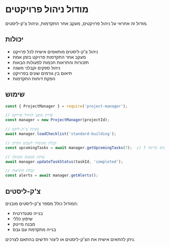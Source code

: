 # מודול ניהול פרויקטים

מודול זה אחראי על ניהול פרויקטים, מעקב אחר התקדמות, וניהול צ'ק-ליסטים.

## יכולות

- ניהול צ'ק-ליסטים מותאמים אישית לכל פרויקט
- מעקב אחר התקדמות פרויקט בזמן אמת
- תזכורות והתראות חכמות לפעולות הבאות
- ניהול ספקים וקבלני משנה
- תיאום בין גורמים שונים בפרויקט
- הפקת דוחות התקדמות

## שימוש

```javascript
const { ProjectManager } = require('project-manager');

// יצירת מופע לניהול פרויקט
const manager = new ProjectManager(projectId);

// טעינת צ'ק-ליסט
await manager.loadChecklist('standard-building');

// קבלת משימות לשבוע הקרוב
const upcomingTasks = await manager.getUpcomingTasks(7);  // 7 ימים קדימה

// עדכון סטטוס משימה
await manager.updateTaskStatus(taskId, 'completed');

// קבלת התראות
const alerts = await manager.getAlerts();
```

## צ'ק-ליסטים

המודול כולל מספר צ'ק-ליסטים מובנים:
- בנייה סטנדרטית
- שיפוץ כללי
- מבנה מייטק
- בנייה מתקדמת עם גבס

ניתן להתאים אישית את הצ'ק-ליסטים או ליצור חדשים בהתאם לצרכים.
